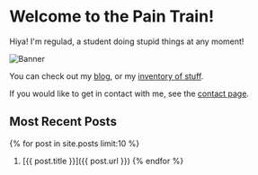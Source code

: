 # Welcome to the Pain Train!
Hiya! I'm regulad, a student doing stupid things at any moment!

![Banner](https://i.imgur.com/kIRjNAr.jpg)

You can check out my [blog](/blog), or my [inventory of stuff](/inventory).

If you would like to get in contact with me, see the [contact page](/contact).

## Most Recent Posts
{% for post in site.posts limit:10 %}
1. [{{ post.title }}]({{ post.url }})
{% endfor %}
